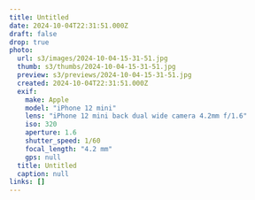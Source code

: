 ```yaml
---
title: Untitled
date: 2024-10-04T22:31:51.000Z
draft: false
drop: true
photo:
  url: s3/images/2024-10-04-15-31-51.jpg
  thumb: s3/thumbs/2024-10-04-15-31-51.jpg
  preview: s3/previews/2024-10-04-15-31-51.jpg
  created: 2024-10-04T22:31:51.000Z
  exif:
    make: Apple
    model: "iPhone 12 mini"
    lens: "iPhone 12 mini back dual wide camera 4.2mm f/1.6"
    iso: 320
    aperture: 1.6
    shutter_speed: 1/60
    focal_length: "4.2 mm"
    gps: null
  title: Untitled
  caption: null
links: []
---
```

